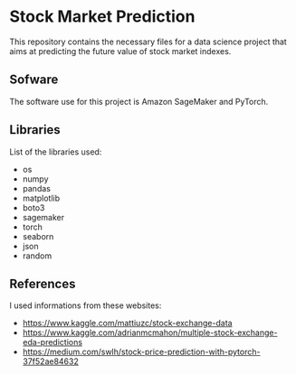 # Stock Market Prediction

This repository contains the necessary files for a data science project that aims at predicting the future value of stock market indexes.

## Sofware

The software use for this project is Amazon SageMaker and PyTorch.

## Libraries

List of the libraries used:
- os
- numpy
- pandas
- matplotlib
- boto3
- sagemaker
- torch
- seaborn
- json
- random

## References

I used informations from these websites:
- https://www.kaggle.com/mattiuzc/stock-exchange-data
- https://www.kaggle.com/adrianmcmahon/multiple-stock-exchange-eda-predictions
- https://medium.com/swlh/stock-price-prediction-with-pytorch-37f52ae84632